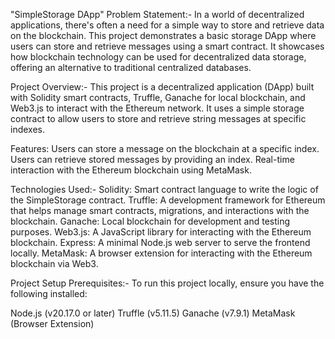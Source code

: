 "SimpleStorage DApp"
Problem Statement:-
In a world of decentralized applications, there's often a need for a simple way to store and retrieve data on the blockchain. This project demonstrates a basic storage DApp where users can store and retrieve messages using a smart contract. It showcases how blockchain technology can be used for decentralized data storage, offering an alternative to traditional centralized databases.

Project Overview:-
This project is a decentralized application (DApp) built with Solidity smart contracts, Truffle, Ganache for local blockchain, and Web3.js to interact with the Ethereum network. It uses a simple storage contract to allow users to store and retrieve string messages at specific indexes.

Features:
Users can store a message on the blockchain at a specific index.
Users can retrieve stored messages by providing an index.
Real-time interaction with the Ethereum blockchain using MetaMask.


Technologies Used:-
Solidity: Smart contract language to write the logic of the SimpleStorage contract.
Truffle: A development framework for Ethereum that helps manage smart contracts, migrations, and interactions with the blockchain.
Ganache: Local blockchain for development and testing purposes.
Web3.js: A JavaScript library for interacting with the Ethereum blockchain.
Express: A minimal Node.js web server to serve the frontend locally.
MetaMask: A browser extension for interacting with the Ethereum blockchain via Web3.

Project Setup
Prerequisites:-
To run this project locally, ensure you have the following installed:

Node.js (v20.17.0 or later)
Truffle (v5.11.5)
Ganache (v7.9.1)
MetaMask (Browser Extension)
